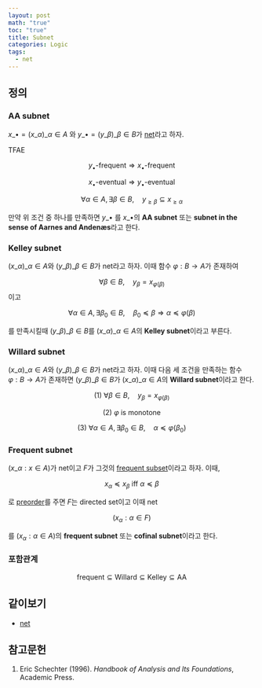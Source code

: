 ```yaml
---
layout: post
math: "true"
toc: "true"
title: Subnet
categories: Logic
tags:
  - net
---
```

## 정의

### AA subnet

${ x\_{\bullet}= ( x\_{\alpha} )\_{\alpha \in A} }$ 와 ${ y\_{\bullet}=(y\_{\beta})\_{\beta \in B} }$가 [net](https://paraconsistent.github.io/logic/2024/02/26/net.html)라고 하자.

TFAE

$$ y_{\bullet}\mbox{-frequent} \Rightarrow x_{\bullet}\mbox{-frequent}  $$

$$ x_{\bullet}\mbox{-eventual} \Rightarrow y_{\bullet} \mbox{-eventual}  $$

$$ \forall \alpha \in A, \exists \beta \in B , \quad y_{\ge \beta} \subseteq x_{\ge \alpha} $$

만약 위 조건 중 하나를 만족하면 ${ y\_{\bullet} }$ 를 ${ x\_{\bullet} }$의 **AA subnet** 또는 **subnet in the sense of Aarnes and Andenæs**라고 한다.

### Kelley subnet

${ (x\_{\alpha})\_{\alpha\in A}}$와 ${ (y\_{\beta})\_{\beta \in B} }$가 net라고 하자. 이때 함수 ${ \varphi : B \to A }$가 존재하여

$$ \forall \beta \in B, \quad y_{\beta}= x_{\varphi(\beta)} $$
이고

$$ \forall \alpha \in A, \exists \beta_{0} \in B, \quad \beta_{0} \preceq \beta \Rightarrow \alpha \preceq \varphi(\beta)  $$

를 만족시킬때  ${ (y\_{\beta})\_{\beta \in B} }$를 ${ (x\_{\alpha})\_{\alpha \in A} }$의 **Kelley subnet**이라고 부른다.

### Willard subnet

${ \left( x\_{\alpha} \right)\_{\alpha \in A} }$와 ${ \left( y\_{\beta} \right)\_{\beta \in B} }$가 net라고 하자. 이때 다음 세 조건을 만족하는 함수 ${ \varphi : B \to A }$가 존재하면 ${ \left( y\_{\beta} \right)\_{\beta \in B} }$가 ${ \left( x\_{\alpha} \right)\_{\alpha \in A} }$의 **Willard subnet**이라고 한다.

$$ (1)\  \forall \beta \in B, \quad y_{\beta} = x_{\varphi(\beta)} $$

$$ (2) \ \varphi \mbox{ is monotone} $$

$$ (3) \ \forall \alpha \in A, \exists \beta_{0} \in B,\quad \alpha \preceq \varphi(\beta_{0})  $$

### Frequent subnet

${ (x\_{\alpha} : x \in A)}$가 net이고 ${ F }$가 그것의 [frequent subset](https://paraconsistent.github.io/logic/2024/02/26/net.html#frequentness)이라고 하자. 이때,

$$ x_{\alpha} \preceq x_{\beta} \mbox{ iff } \alpha \preceq \beta  $$

로 [preorder](https://paraconsistent.github.io/logic/2024/02/15/preorder.html)를 주면 ${ F }$는 directed set이고 이때 net

$$ (x_{\alpha} : \alpha \in F) $$

를 ${ (x_{\alpha}: \alpha \in A) }$의 **frequent subnet** 또는 **cofinal subnet**이라고 한다.

### 포함관계

$$ \mbox{frequent} \subseteq \mbox{Willard} \subseteq \mbox{Kelley} \subseteq \mbox{AA}   $$

## 같이보기

- [net](https://paraconsistent.github.io/logic/2024/02/26/net.html)

## 참고문헌

1. Eric Schechter (1996). *Handbook of Analysis and Its Foundations*, Academic Press.